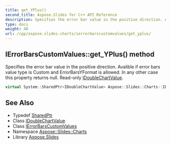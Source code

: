 ```yaml
---
title: get_YPlus()
second_title: Aspose.Slides for C++ API Reference
description: Specifies the error bar value in the positive direction. Avalible if error bars value type is Custom and ErrorBarsYFormat is allowed. In any other case this property returns null. Read-only IDoubleChartValue.
type: docs
weight: 40
url: /cpp/aspose.slides.charts/ierrorbarscustomvalues/get_yplus/
---
```

## IErrorBarsCustomValues::get_YPlus() method


Specifies the error bar value in the positive direction. Avalible if error bars value type is Custom and ErrorBarsYFormat is allowed. In any other case this property returns null. Read-only [IDoubleChartValue](../../idoublechartvalue/).

```cpp
virtual System::SharedPtr<IDoubleChartValue> Aspose::Slides::Charts::IErrorBarsCustomValues::get_YPlus()=0
```

## See Also

* Typedef [SharedPtr](../../system/sharedptr/)
* Class [IDoubleChartValue](../idoublechartvalue/)
* Class [IErrorBarsCustomValues](./)
* Namespace [Aspose::Slides::Charts](../)
* Library [Aspose.Slides](../../)
